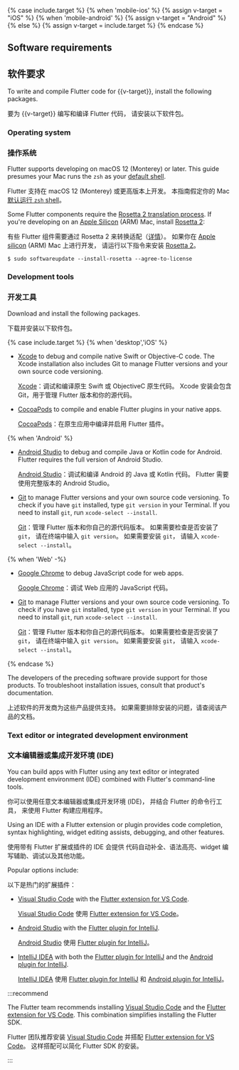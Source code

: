 {% case include.target %}
{% when 'mobile-ios' %}
{% assign v-target = "iOS" %}
{% when 'mobile-android' %}
{% assign v-target = "Android" %}
{% else %}
{% assign v-target = include.target %}
{% endcase %}

## Software requirements

## 软件要求

To write and compile Flutter code for {{v-target}},
install the following packages.

要为 {{v-target}} 编写和编译 Flutter 代码，
请安装以下软件包。

### Operating system

### 操作系统

Flutter supports developing on macOS 12 (Monterey) or later.
This guide presumes your Mac runs the `zsh` as your [default shell][zsh-mac].

Flutter 支持在 macOS 12 (Monterey) 或更高版本上开发。
本指南假定你的 Mac [默认运行 `zsh` shell][zsh-mac]。

Some Flutter components require the
[Rosetta 2 translation process][need-rosetta].
If you're developing on an [Apple Silicon][] (ARM) Mac,
install [Rosetta 2][rosetta]:

有些 Flutter 组件需要通过 Rosetta 2 来转换适配（[详情][need-rosetta]）。
如果你在 [Apple silicon][] (ARM) Mac 上进行开发，
请运行以下指令来安装 [Rosetta 2][rosetta]。

```console
$ sudo softwareupdate --install-rosetta --agree-to-license
```

[zsh-mac]: https://support.apple.com/en-us/102360
[Apple Silicon]: https://support.apple.com/en-us/HT211814
[rosetta]: https://support.apple.com/en-us/HT211861
[need-rosetta]: {{site.repo.this}}/pull/7119#issuecomment-1124537969

### Development tools

### 开发工具

Download and install the following packages.

下载并安装以下软件包。

{% case include.target %}
{% when 'desktop','iOS' %}

* [Xcode][] to debug and compile native Swift or Objective-C code.
  The Xcode installation also includes Git to manage Flutter versions
  and your own source code versioning.

  [Xcode][]：调试和编译原生 Swift 或 ObjectiveC 原生代码。
  Xcode 安装会包含 Git，用于管理 Flutter 版本和你的源代码。

* [CocoaPods][] to compile and enable Flutter plugins in your native apps.

  [CocoaPods][]：在原生应用中编译并启用 Flutter 插件。

{% when 'Android' %}

* [Android Studio][] to debug and compile Java or Kotlin code for Android.
  Flutter requires the full version of Android Studio.

  [Android Studio][]：调试和编译 Android 的 Java 或 Kotlin 代码。
  Flutter 需要使用完整版本的 Android Studio。

* [Git][] to manage Flutter versions and your own source code versioning.
  To check if you have `git` installed,
  type `git version` in your Terminal.
  If you need to install `git`, run `xcode-select --install`.

  [Git][]：管理 Flutter 版本和你自己的源代码版本。
  如果需要检查是否安装了 `git`，
  请在终端中输入 `git version`。
  如果需要安装 `git`，
  请输入 `xcode-select --install`。

{% when 'Web' -%}

* [Google Chrome][] to debug JavaScript code for web apps.

  [Google Chrome][]：调试 Web 应用的 JavaScript 代码。

* [Git][] to manage Flutter versions and your own source code versioning.
  To check if you have `git` installed,
  type `git version` in your Terminal.
  If you need to install `git`, run `xcode-select --install`.

  [Git][]：管理 Flutter 版本和你自己的源代码版本。
  如果需要检查是否安装了 `git`，
  请在终端中输入 `git version`。
  如果需要安装 `git`，
  请输入 `xcode-select --install`。

{% endcase %}

The developers of the preceding software provide support for those products.
To troubleshoot installation issues, consult that product's documentation.

上述软件的开发商为这些产品提供支持。
如果需要排除安装的问题，请查阅该产品的文档。

[Git]: https://formulae.brew.sh/formula/git
[Android Studio]: https://developer.android.com/studio/install#mac
[Xcode]: {{site.apple-dev}}/xcode/
[CocoaPods]: https://cocoapods.org/
[Google Chrome]: https://www.google.com/chrome/

### Text editor or integrated development environment

### 文本编辑器或集成开发环境 (IDE)

You can build apps with Flutter using any text editor or
integrated development environment (IDE) combined with
Flutter's command-line tools.

你可以使用任意文本编辑器或集成开发环境 (IDE)，
并结合 Flutter 的命令行工具，
来使用 Flutter 构建应用程序。

Using an IDE with a Flutter extension or plugin provides code completion,
syntax highlighting, widget editing assists, debugging, and other features.

使用带有 Flutter 扩展或插件的 IDE 会提供
代码自动补全、语法高亮、widget 编写辅助、调试以及其他功能。

Popular options include:

以下是热门的扩展插件：

* [Visual Studio Code][] with the [Flutter extension for VS Code][].

  [Visual Studio Code][] 使用 [Flutter extension for VS Code][]。

* [Android Studio][] with the [Flutter plugin for IntelliJ][].

  [Android Studio][] 使用 [Flutter plugin for IntelliJ][]。

* [IntelliJ IDEA][] with both
  the [Flutter plugin for IntelliJ][] and the [Android plugin for IntelliJ][].

  [IntelliJ IDEA][] 使用 [Flutter plugin for IntelliJ][] 和 [Android plugin for IntelliJ][]。

:::recommend

The Flutter team recommends installing
[Visual Studio Code][] and the [Flutter extension for VS Code][].
This combination simplifies installing the Flutter SDK.

Flutter 团队推荐安装 [Visual Studio Code][] 
并搭配 [Flutter extension for VS Code][]。
这样搭配可以简化 Flutter SDK 的安装。

:::

[Android Studio]: https://developer.android.com/studio/install
[IntelliJ IDEA]: https://www.jetbrains.com/help/idea/installation-guide.html
[Visual Studio Code]: https://code.visualstudio.com/docs/setup/mac
[Flutter extension for VS Code]: https://marketplace.visualstudio.com/items?itemName=Dart-Code.flutter
[Flutter plugin for IntelliJ]: https://plugins.jetbrains.com/plugin/9212-flutter
[Android plugin for IntelliJ]: https://plugins.jetbrains.com/plugin/22989-android
